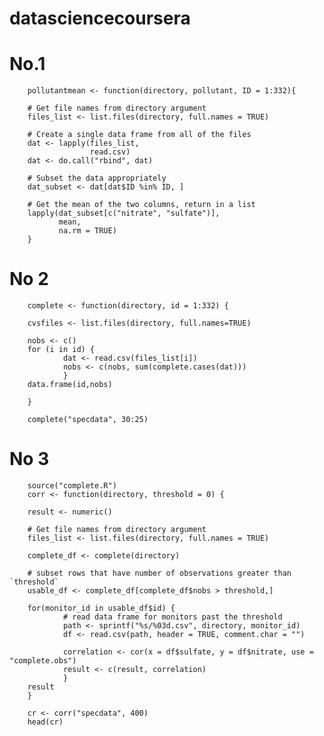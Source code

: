 # datasciencecoursera

# No.1
        pollutantmean <- function(directory, pollutant, ID = 1:332){
        
        # Get file names from directory argument
        files_list <- list.files(directory, full.names = TRUE)
        
        # Create a single data frame from all of the files
        dat <- lapply(files_list,
                      read.csv)
        dat <- do.call("rbind", dat)
        
        # Subset the data appropriately
        dat_subset <- dat[dat$ID %in% ID, ]
        
        # Get the mean of the two columns, return in a list
        lapply(dat_subset[c("nitrate", "sulfate")],
               mean,
               na.rm = TRUE)
        }
        

# No 2


        complete <- function(directory, id = 1:332) {

        cvsfiles <- list.files(directory, full.names=TRUE)
        
        nobs <- c()
        for (i in id) {
                dat <- read.csv(files_list[i])
                nobs <- c(nobs, sum(complete.cases(dat)))
                }
        data.frame(id,nobs)
        
        }

        complete("specdata", 30:25)

# No 3
        source("complete.R")
        corr <- function(directory, threshold = 0) {
        
        result <- numeric()
        
        # Get file names from directory argument
        files_list <- list.files(directory, full.names = TRUE)
        
        complete_df <- complete(directory)
        
        # subset rows that have number of observations greater than `threshold`
        usable_df <- complete_df[complete_df$nobs > threshold,]
        
        for(monitor_id in usable_df$id) {
                # read data frame for monitors past the threshold
                path <- sprintf("%s/%03d.csv", directory, monitor_id)
                df <- read.csv(path, header = TRUE, comment.char = "")
                
                correlation <- cor(x = df$sulfate, y = df$nitrate, use = "complete.obs")
                result <- c(result, correlation)
                }
        result
        }

        cr <- corr("specdata", 400)
        head(cr)
        


